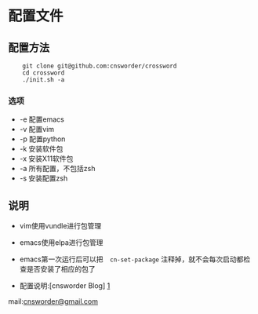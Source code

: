 配置文件
=========

配置方法
--------    

```
    git clone git@github.com:cnsworder/crossword  
    cd crossword
    ./init.sh -a
```

### 选项

+ -e 配置emacs
+ -v 配置vim
+ -p 配置python
+ -k 安装软件包
+ -x 安装X11软件包
+ -a 所有配置，不包括zsh
+ -s 安装配置zsh   

说明
-----

  + vim使用vundle进行包管理
  + emacs使用elpa进行包管理  
  + emacs第一次运行后可以把　`cn-set-package` 注释掉，就不会每次启动都检查是否安装了相应的包了
  
  + 配置说明:[cnsworder Blog] [1]   
  
mail:[cnsworder@gmail.com](mailto:cnsowrder@gmail.com)

[1]: http://blog.csdn.net/cnsword  "Blog"
